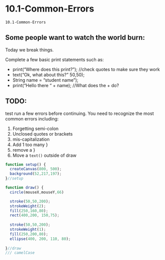# 10.1-Common-Errors
```
10.1-Common-Errors
```

## Some people want to watch the world burn:
Today we break things. 

Complete a few basic print statements such as: 
-  print(“Where does this print?”); //check quotes to make sure they work
-  text(“Ok, what about this?” 50,50);
-  String name = “student name”);
-  print(“Hello there “ + name); //What does the + do? 

## TODO:
test run a few errors before continuing.  You need to recognize the most common errors including:
1. Forgetting semi-colon
2. Unclosed quotes or brackets
3. mis-capitalization
4. Add 1 too many }
5. remove a }
6. Move a `text()` outside of draw


```javaScript
function setup() {
  createCanvas(800, 500);
  background(52,217,197);
}//setup

function draw() {
  circle(mouseX,mouseY,66)

  stroke(50,50,200);
  strokeWeight(2);
  fill(250,160,80);
  rect(400,200, 150,75);
  
  stroke(50,50,200);
  strokeWeight(1);
  fill(250,200,80);
  ellipse(400, 200, 110, 80);
  
}//draw
/// camelCase

```
